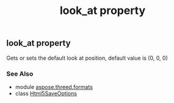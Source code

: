 ﻿---
title: look_at property
second_title: Aspose.3D for Python via .NET API References
description: 
type: docs
weight: 100
url: /python-net/aspose.threed.formats/html5saveoptions/look_at/
is_root: false
---

## look_at property


Gets or sets the default look at position, default value is (0, 0, 0)

### See Also
* module [aspose.threed.formats](../../)
* class [Html5SaveOptions](/3d/python-net/aspose.threed.formats/html5saveoptions)
